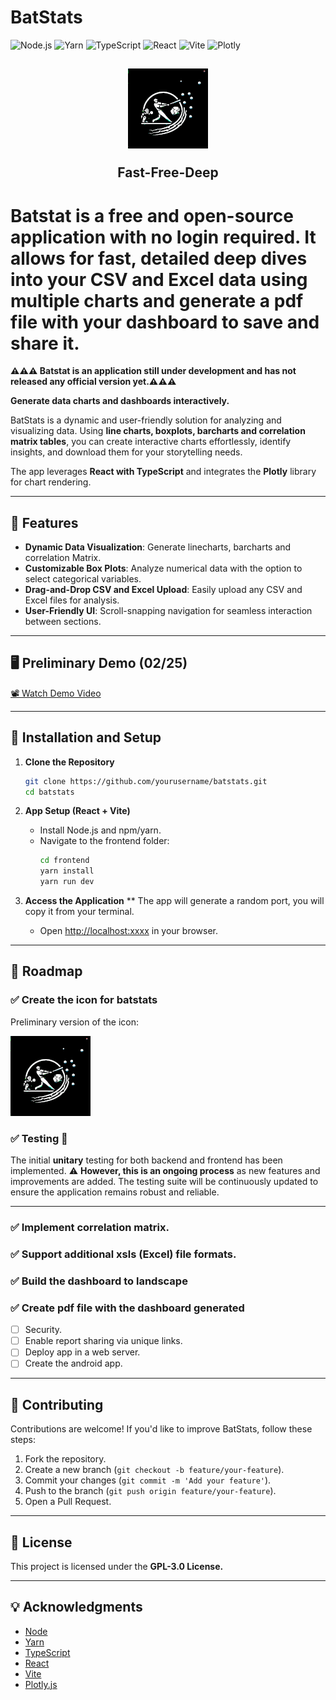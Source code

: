 # **BatStats**  

![Node.js](https://img.shields.io/badge/Node.js-23.6.0-green?style=flat-square&logo=node.js)
![Yarn](https://img.shields.io/badge/Yarn-1.22.22-blue?style=flat-square&logo=yarn)
![TypeScript](https://img.shields.io/badge/TypeScript-5.6.2-blue?style=flat-square&logo=typescript)
![React](https://img.shields.io/badge/React-19.0.0-blue?style=flat-square&logo=react)
![Vite](https://img.shields.io/badge/Vite-6.0.6-blue?style=flat-square&logo=vite)
![Plotly](https://img.shields.io/badge/Plotly-2.35.3-blue?style=flat-square&logo=plotly)



<h2 align="center" margin="15px">
  <img src="https://github.com/Car85/batstats/blob/2de8763c3dc1d413f101dd5ea7c467fd7c9fd58d/icon/icon_batstats.png" alt="Fast - Free - Deep">
   <p>Fast-Free-Deep</p>
</h2>



# Batstat is a free and open-source application with no login required. It allows for fast, detailed deep dives into your CSV and Excel data using multiple charts and generate a pdf file with your dashboard to save and share it.

**⚠️⚠️⚠️ Batstat is an application still under development and has not released any official version yet.⚠️⚠️⚠️**


**Generate data charts and dashboards interactively.**  

BatStats is a dynamic and user-friendly solution for analyzing and visualizing data. Using **line charts, boxplots, barcharts and correlation matrix tables**, you can create interactive charts effortlessly, identify insights, and download them for your storytelling needs.  

The app leverages **React with TypeScript** and integrates the **Plotly** library for chart rendering.

---

## **🚀 Features**  

- **Dynamic Data Visualization**: Generate linecharts, barcharts and correlation Matrix.  
- **Customizable Box Plots**: Analyze numerical data with the option to select categorical variables.  
- **Drag-and-Drop CSV and Excel Upload**: Easily upload any CSV and Excel files for analysis.  
- **User-Friendly UI**: Scroll-snapping navigation for seamless interaction between sections.  

---

## **🖥️ Preliminary Demo (02/25)**  

[📽️ Watch Demo Video](https://github.com/user-attachments/assets/74a46639-8b23-4145-9693-375241f850b8)

---

## **🔧 Installation and Setup**  

1. **Clone the Repository**  
   ```bash
   git clone https://github.com/yourusername/batstats.git
   cd batstats
   ```

2. **App Setup (React + Vite)**  
   - Install Node.js and npm/yarn.  
   - Navigate to the frontend folder:  
     ```bash
     cd frontend
     yarn install
     yarn run dev
     ```

4. **Access the Application**
   ** The app will generate a random port, you will copy it from your terminal.
   - Open [http://localhost:xxxx](http://localhost:3000) in your browser.  

---

## **🚧 Roadmap**  

      
### ✅ **Create the icon for batstats**
      
   Preliminary version of the icon:

   ![batstats](https://github.com/Car85/batstats/blob/2de8763c3dc1d413f101dd5ea7c467fd7c9fd58d/icon/icon_batstats.png)
      
### ✅ **Testing** 🚧
The initial **unitary** testing for both backend and frontend has been implemented. ⚠️ **However, this is an ongoing process** as new features and improvements are added. The testing suite will be continuously updated to ensure the application remains robust and reliable.

---

### ✅ **Implement correlation matrix.**  
### ✅ **Support additional xsls (Excel) file formats.**
### ✅ **Build the dashboard to landscape**
### ✅ **Create pdf file with the dashboard generated**

- [ ] Security.
- [ ] Enable report sharing via unique links.
- [ ] Deploy app in a web server.
- [ ] Create the android app.

---

## **🤝 Contributing**  

Contributions are welcome! If you'd like to improve BatStats, follow these steps:  
1. Fork the repository.  
2. Create a new branch (`git checkout -b feature/your-feature`).  
3. Commit your changes (`git commit -m 'Add your feature'`).  
4. Push to the branch (`git push origin feature/your-feature`).  
5. Open a Pull Request.  

---

## **📜 License**  

This project is licensed under the **GPL-3.0 License.**

---

## **💡 Acknowledgments**  

- [Node](https://github.com/nodejs/node)
- [Yarn](https://github.com/yarnpkg/yarn)
- [TypeScript](https://github.com/Microsoft/TypeScript)
- [React](https://github.com/facebook/react)
- [Vite](https://github.com/vitejs/vite)
- [Plotly.js](https://github.com/plotly/plotly.js)  

